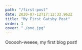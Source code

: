 ```yaml
---
path: "/first-post"
date: 2020-07-12T17:12:33.962Z
title: "My First Gatsby Post"
order: 1
cover: "./one.jpg"
---
```


Oooooh-weeee, my first blog post!
